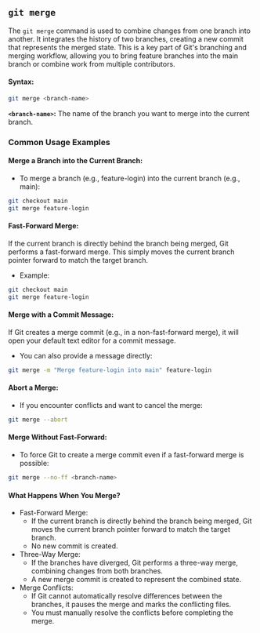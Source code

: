 ## `git merge`
The `git merge` command is used to combine changes from one branch into another. It integrates the history of two branches, creating a new commit that represents the merged state. This is a key part of Git's branching and merging workflow, allowing you to bring feature branches into the main branch or combine work from multiple contributors.
#### Syntax:
```bash
git merge <branch-name>
```
**`<branch-name>`:** The name of the branch you want to merge into the current branch.
### Common Usage Examples
#### Merge a Branch into the Current Branch:
- To merge a branch (e.g., feature-login) into the current branch (e.g., main):
```bash
git checkout main
git merge feature-login
```
#### Fast-Forward Merge:
If the current branch is directly behind the branch being merged, Git performs a fast-forward merge. This simply moves the current branch pointer forward to match the target branch.
- Example:
```bash
git checkout main
git merge feature-login
```
#### Merge with a Commit Message:
If Git creates a merge commit (e.g., in a non-fast-forward merge), it will open your default text editor for a commit message.  
- You can also provide a message directly:
```bash
git merge -m "Merge feature-login into main" feature-login
```
#### Abort a Merge:
- If you encounter conflicts and want to cancel the merge:
```bash
git merge --abort
```
#### Merge Without Fast-Forward:
- To force Git to create a merge commit even if a fast-forward merge is possible:
```bash
git merge --no-ff <branch-name>
```
#### What Happens When You Merge?
- Fast-Forward Merge:
  - If the current branch is directly behind the branch being merged, Git moves the current branch pointer forward to match the target branch.
  - No new commit is created.
- Three-Way Merge:
  - If the branches have diverged, Git performs a three-way merge, combining changes from both branches.
  - A new merge commit is created to represent the combined state.
- Merge Conflicts:
  - If Git cannot automatically resolve differences between the branches, it pauses the merge and marks the conflicting files.
  - You must manually resolve the conflicts before completing the merge.
